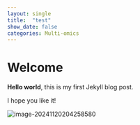 ```yaml
---
layout: single
title:  "test"
show_date: false
categories: Multi-omics
---
```


# Welcome

**Hello world**, this is my first Jekyll blog post.

I hope you like it!

![image-20241120204258580](D:\sumin-jeong-smj-github-pages\sumin-jeong-smj.github.io\images\2024-11-20-test\image-20241120204258580.png)
